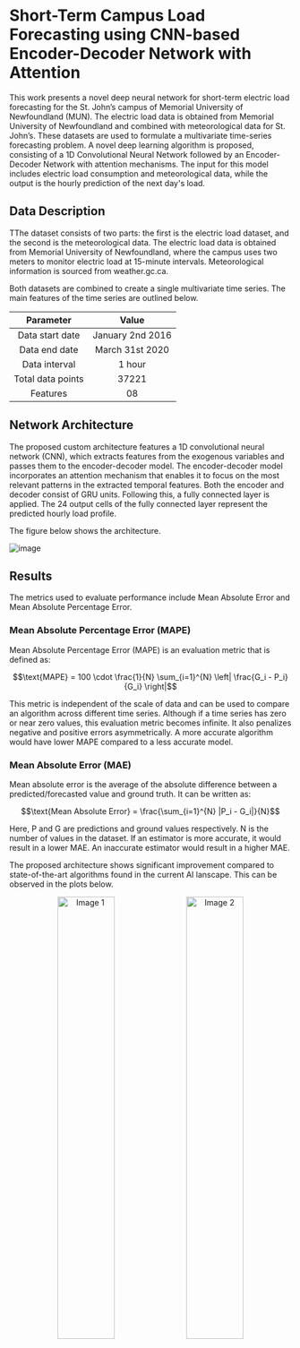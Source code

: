 # Short-Term Campus Load Forecasting using CNN-based Encoder-Decoder Network with Attention

This work presents a novel deep neural network for short-term electric load forecasting for the St. John’s campus of Memorial University of Newfoundland (MUN). The electric load data is obtained from Memorial University of Newfoundland and combined with meteorological data for St. John’s. These datasets are used to formulate a multivariate time-series forecasting problem. A novel deep learning algorithm is proposed, consisting of a 1D Convolutional Neural Network followed by an Encoder-Decoder Network with attention mechanisms. The input for this model includes electric load consumption and meteorological data, while the output is the hourly prediction of the next day's load.

## Data Description

TThe dataset consists of two parts: the first is the electric load dataset, and the second is the meteorological data. The electric load data is obtained from Memorial University of Newfoundland, where the campus uses two meters to monitor electric load at 15-minute intervals. Meteorological information is sourced from weather.gc.ca.

Both datasets are combined to create a single multivariate time series. The main features of the time series are outlined below.

<div align="center">

| Parameter        | Value           | 
|:-------------:|:-------------:| 
| Data start date      | January 2nd 2016 | 
| Data end date      | March 31st 2020      |   
| Data interval | 1 hour    |    
| Total data points | 37221   |    
| Features | 08   |    

</div>

## Network Architecture

The proposed custom architecture features a 1D convolutional neural network (CNN), which extracts features from the exogenous variables and passes them to the encoder-decoder model. The encoder-decoder model incorporates an attention mechanism that enables it to focus on the most relevant patterns in the extracted temporal features. Both the encoder and decoder consist of GRU units. Following this, a fully connected layer is applied. The 24 output cells of the fully connected layer represent the predicted hourly load profile.

The figure below shows the architecture. 
 
![image](https://github.com/user-attachments/assets/425a9b3d-d61f-48be-ba83-94fb7acbade0)

## Results

The metrics used to evaluate performance include Mean Absolute Error and Mean Absolute Percentage Error. 

### Mean Absolute Percentage Error (MAPE)

Mean Absolute Percentage Error (MAPE) is an evaluation metric that is defined as: 

```math
\text{MAPE} = 100 \cdot \frac{1}{N} \sum_{i=1}^{N} \left| \frac{G_i - P_i}{G_i} \right|
```

This metric is independent of the scale of data and can be used to compare an algorithm across different time series. Although if a time series has zero or near zero values, this evaluation metric becomes infinite. It also penalizes negative and positive errors asymmetrically.  A more accurate algorithm would have lower MAPE compared to a less accurate model.

 ### Mean Absolute Error (MAE)

Mean absolute error is the average of the absolute difference between a predicted/forecasted value and ground truth. It can be written as: 
```math
\text{Mean Absolute Error} = \frac{\sum_{i=1}^{N} |P_i - G_i|}{N}
```
Here, P and G are predictions and ground values respectively. N is the number of values in the dataset. If an estimator is more accurate, it would result in a lower MAE. An inaccurate estimator would result in a higher MAE.


The proposed architecture shows significant improvement compared to state-of-the-art algorithms found in the current AI lanscape. This can be observed in the plots below. 

<p align="center">
  <img src="https://github.com/user-attachments/assets/06f62391-e26f-44b9-b88f-f449173dfca4" alt="Image 1" width="45%">
  <img src="https://github.com/user-attachments/assets/201c72f8-8cfb-4bc9-ac8b-5565de9d947c" alt="Image 2" width="45%">
</p



